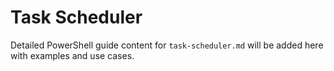 # Task Scheduler

Detailed PowerShell guide content for `task-scheduler.md` will be added here with examples and use cases.